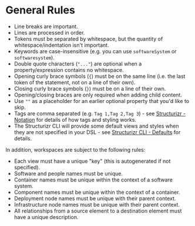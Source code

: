 # General Rules

- Line breaks are important.
- Lines are processed in order.
- Tokens must be separated by whitespace, but the quantity of
  whitespace/indentation isn't important.
- Keywords are case-insensitive (e.g. you can use `softwareSystem` or
  `softwaresystem`).
- Double quote characters (`"..."`) are optional when a property/expression
  contains no whitespace.
- Opening curly brace symbols (`{`) must be on the same line (i.e. the last
  token of the statement, not on a line of their own).
- Closing curly brace symbols (`}`) must be on a line of their own.
- Opening/closing braces are only required when adding child content.
- Use `""` as a placeholder for an earlier optional property that you'd like to
  skip.
- Tags are comma separated (e.g. `Tag 1,Tag 2,Tag 3`) - see [Structurizr -
  Notation](https://structurizr.com/help/notation) for details of how tags and
  styling works.
- The Structurizr CLI will provide some default views and styles when they are
  not specified in your DSL - see [Structurizr CLI -
  Defaults](https://github.com/structurizr/cli/blob/master/docs/defaults.md) for
  details.

In addition, workspaces are subject to the following rules:

- Each view must have a unique "key" (this is autogenerated if not specified).
- Software and people names must be unique.
- Container names must be unique within the context of a software system.
- Component names must be unique within the context of a container.
- Deployment node names must be unique with their parent context.
- Infrastructure node names must be unique with their parent context.
- All relationships from a source element to a destination element must have a
  unique description.

